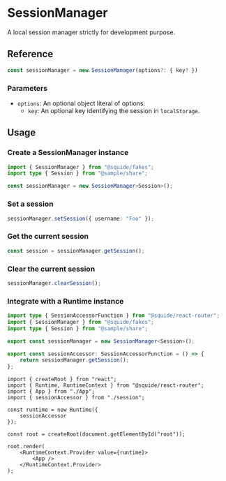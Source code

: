 # SessionManager

A local session manager strictly for development purpose.

## Reference

```ts
const sessionManager = new SessionManager(options?: { key? })
```

### Parameters

- `options`: An optional object literal of options.
    - `key`: An optional key identifying the session in `localStorage`.

## Usage

### Create a SessionManager instance

```ts
import { SessionManager } from "@squide/fakes";
import type { Session } from "@sample/share";

const sessionManager = new SessionManager<Session>();
```

### Set a session

```ts
sessionManager.setSession({ username: "Foo" });
```

### Get the current session

```ts
const session = sessionManager.getSession();
```

### Clear the current session

```ts
sessionManager.clearSession();
```

### Integrate with a Runtime instance

```ts !#7-9 host/session.ts
import type { SessionAccessorFunction } from "@squide/react-router";
import { SessionManager } from "@squide/fakes";
import type { Session } from "@sample/share";

export const sessionManager = new SessionManager<Session>();

export const sessionAccessor: SessionAccessorFunction = () => {
    return sessionManager.getSession();
};
```

```tsx !#4,6-8 host/bootstrap.tsx
import { createRoot } from "react";
import { Runtime, RuntimeContext } from "@squide/react-router";
import { App } from "./App";
import { sessionAccessor } from "./session";

const runtime = new Runtime({
    sessionAccessor
});

const root = createRoot(document.getElementById("root"));

root.render(
    <RuntimeContext.Provider value={runtime}>
        <App />
    </RuntimeContext.Provider>
);
```

